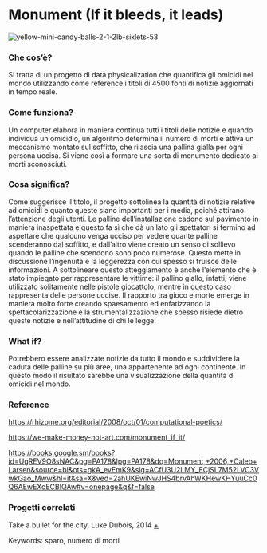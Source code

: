 # Monument (If it bleeds, it leads)

![yellow-mini-candy-balls-2-1-2lb-sixlets-53](https://user-images.githubusercontent.com/79698172/110754378-0d759d00-8248-11eb-98c5-3991e8664265.jpg)

### Che cos’è? 
Si tratta di un progetto di data physicalization che quantifica gli omicidi nel mondo utilizzando come reference i titoli di 4500 fonti di notizie aggiornati in tempo reale.

### Come funziona?
Un computer elabora in maniera continua tutti i titoli delle notizie e quando individua un omicidio, un algoritmo determina il numero di morti e attiva un meccanismo montato sul soffitto, che rilascia una pallina gialla per ogni persona uccisa. Si viene così a formare una sorta di monumento dedicato ai morti sconosciuti. 

### Cosa significa? 
Come suggerisce il titolo, il progetto sottolinea la quantità di notizie relative ad omicidi e quanto queste siano importanti per i media, poiché attirano l’attenzione degli utenti.
Le palline dell’installazione cadono sul pavimento in maniera inaspettata e questo fa sì che dà un lato gli spettatori si fermino ad aspettare che qualcuno venga ucciso per vedere quante palline scenderanno dal soffitto, e dall’altro viene creato un senso di sollievo quando le palline che scendono sono poco numerose. 
Questo mette in discussione l’ingenuità e la leggerezza con cui spesso si fruisce delle informazioni. A sottolineare questo atteggiamento è anche l’elemento che è stato impiegato per rappresentare le vittime: il pallino giallo, infatti, viene utilizzato solitamente nelle pistole giocattolo, mentre in questo caso rappresenta delle persone uccise. Il rapporto tra gioco e morte emerge in maniera molto forte creando spaesamento ed enfatizzando la spettacolarizzazione e la strumentalizzazione che spesso risiede dietro queste notizie e nell’attitudine di chi le legge.

### What if?
Potrebbero essere analizzate notizie da tutto il mondo e suddividere la caduta delle palline su più aree, una appartenente ad ogni continente. In questo modo il risultato sarebbe una visualizzazione della quantità di omicidi nel mondo. 

### Reference
https://rhizome.org/editorial/2008/oct/01/computational-poetics/

https://we-make-money-not-art.com/monument_if_it/

https://books.google.sm/books?id=UgREV9O8sNAC&pg=PA178&lpg=PA178&dq=Monument,+2006,+Caleb+Larsen&source=bl&ots=gkA_evEmK9&sig=ACfU3U2LMY_ECjSL7M52LVC3VwkGao_Mww&hl=it&sa=X&ved=2ahUKEwiNwJHS4brvAhWKHewKHYuuCc0Q6AEwEXoECBIQAw#v=onepage&q&f=false

### Progetti correlati
Take a bullet for the city, Luke Dubois, 2014 [+](https://www.lukedubois.com/projects-2/takeabullet)

Keywords: sparo, numero di morti



